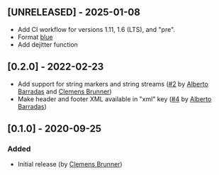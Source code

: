 ## [UNRELEASED] - 2025-01-08
 - Add CI workflow for versions 1.11, 1.6 (LTS), and "pre".
 - Format [blue](https://github.com/JuliaDiff/BlueStyle)
 - Add dejitter function

## [0.2.0] - 2022-02-23
- Add support for string markers and string streams ([#2](https://github.com/cbrnr/XDF.jl/pull/2) by [Alberto Barradas](https://github.com/abcsds) and [Clemens Brunner](https://github.com/cbrnr))
- Make header and footer XML available in "xml" key ([#4](https://github.com/cbrnr/XDF.jl/pull/4) by [Alberto Barradas](https://github.com/abcsds))

## [0.1.0] - 2020-09-25
### Added
- Initial release (by [Clemens Brunner](https://github.com/cbrnr))
